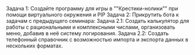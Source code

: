 Задача 1: Создайте программу для игры в ""Крестики-нолики"" при помощи виртуального окружения и PIP
Задача 2: Прикрутить бота к задачам с предыдущего семинара:
Задача 2.1: Создать калькулятор для работы с рациональными и комплексными числами, организовать меню, добавив в неё систему логирования.
Задача 2.2: Создать телефонный справочник с возможностью импорта и экспорта данных в нескольких форматах.
